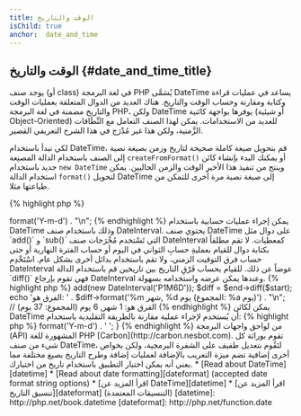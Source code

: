 ```yaml
---
title: الوقت والتاريخ
isChild: true
anchor:  date_and_time
---
```


## الوقت والتاريخ {#date_and_time_title}

يوجد صنف (أو class) في لغة البرمجة PHP يُسَمَّى DateTime يساعد في عمليات قراءة وكتابة ومقارنة وحساب الوقت والتاريخ.
هناك العديد من الدوال المتعلقة بعمليات الوقت والتاريخ مضمنة في لغة البرمجة PHP، ولكن DateTime يوفرها بواجهة كائنية (أو شيئية Object-Oriented) للعديد من الاستخدامات. يمكن لهذا الصنف التعامل مع النِّطَاقات الزَّمنية، ولكن هذا غير مُدْرَج في هذا الشرح التعريفي القصير.

لكي نبدأ باستخدام DateTime، قم بتحويل صيغة كاملة صحيحة لتاريخ وزمن بصيغة نصية إلى الصنف باستخدام الدالة المصنِعة `createFromFormat()` أو يمكنك البدء بإنشاء كائن جديد باستخدام `new DateTime` وينتج من تنفيذ هذا الأخير الوقت والزمن الحاليين. يمكن استخدام الدالة `format()` لتحويل DateTime إلى صيغة نصية مرة أخرى للتمكن من طباعتها مثلا.

{% highlight php %}
<?php
$raw = '22. 11. 1968';
$start = DateTime::createFromFormat('d. m. Y', $raw);

echo 'Start date: ' . $start->format('Y-m-d') . "\n";
{% endhighlight %}

يمكن إجراء عمليات حسابية باستخدام DateTime وذلك باستخدام صنف  DateInterval.
يحتوي صنف DateTime على دوال مثل `add()` و `sub()` التي تَسْتخدم مُخْرَجات صنف DateInterval كمعطيات.
لا تقم مطلقاً بكتابة دوال للقيام بعمليةِ حسابِ الثواني في اليوم أو حساب الفترة النهارية أو حتى حساب فرق التوقيت الزمني، ولا تقم باستخدام بدائل أخرى بشكل عام. اسْتَخْدِم DateInterval عوضاً عن ذلك.
للقيام بحساب فَرْقِ التاريخ بين تاريخين قم باستخدام الدالة `diff()` فهي تقوم بإرجاع DateInterval وعندها يمكن عرضه واستخدامه بسهولة.

{% highlight php %}
<?php
// نقوم بإنشاء نسخة من $start ثم نقوم بزيادة شهر وستة أيام
$end = clone $start;
$end->add(new DateInterval('P1M6D'));

$diff = $end->diff($start);
echo 'الفرق هو: ' . $diff->format('%m شهر, %d يوم (المجموع: %a يوم)') . "\n";
// الفرق هو: 1 شهر, 6 يوم (المجموع: 37 يوم)
{% endhighlight %}

يمكن لكائن DateTime أن يُستخدم لإجراء عملية مقارنة بالطريقة التقليدية باستخدام:

{% highlight php %}
<?php
if ($start < $end) {
    echo "Start هو قبل end!\n";
}
{% endhighlight %}

المثال الأخير يقوم بشرح صنف DatePeriod الذي يستخدم لعمليات التكرار للأحداث المتكررة. يمكنه أخذ كائني DateTime كمعطيات البداية والنهاية وكائن DateInterval لتحديد الحدث الزمني ليقوم بإرجاع كل الأحداث المتطابقة بين التاريخين!

{% highlight php %}
<?php
// اطبع جميع أيام الخميس بين $start و $end
$periodInterval = DateInterval::createFromDateString('first thursday');
$periodIterator = new DatePeriod($start, $periodInterval, $end, DatePeriod::EXCLUDE_START_DATE);
foreach ($periodIterator as $date) {
    // اطبع التاريخ لكل خميس
    echo $date->format('Y-m-d') . ' ';
}
{% endhighlight %}

من لواحق واجهات البرمجة (API) المشهورة للغة PHP [Carbon](http://carbon.nesbot.com). تقوم بوراثة كل شيء من صنف DateTime، لتَقُوم بتعديل طفيف على الشفرة البرمجية، ولكن بخواص أخرى إضافية تضم ميزة التعريب بالإضافة لعمليات إضافة وطرح التاريخ بصيغ مختلفة مما يعني أنه يمكن اختبار التطبيق باستخدام تاريخ من اختيارك.

* [Read about DateTime][datetime]
* [Read about date formatting][dateformat] (accepted date format string options)
* [اقرأ المزيد عن DateTime][datetime]
* [اقرأ المزيد عن تنسيق التاريخ][dateformat] (التنسيقات المعتمدة)

[datetime]: http://php.net/book.datetime
[dateformat]: http://php.net/function.date
